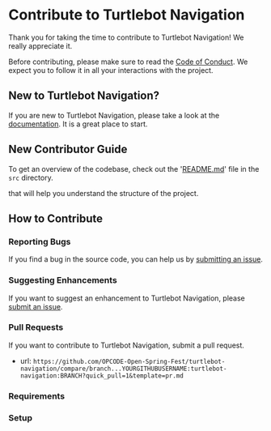 # Contribute to Turtlebot Navigation

Thank you for taking the time to contribute to Turtlebot Navigation! We really appreciate it. 

Before contributing, please make sure to read the [Code of Conduct](../../CODE_OF_CONDUCT.md). We expect you to follow it in all your interactions with the project.

## New to Turtlebot Navigation?

If you are new to Turtlebot Navigation, please take a look at the [documentation](./Project_Tour.md). It is a great place to start.

## New Contributor Guide

To get an overview of the codebase, check out the '[README.md](../../README.md)' file in the `src` directory.

that will help you understand the structure of the project.

## How to Contribute

### Reporting Bugs

If you find a bug in the source code, you can help us by [submitting an issue](../ISSUE_TEMPLATE/bug_report.yaml).

### Suggesting Enhancements

If you want to suggest an enhancement to Turtlebot Navigation, please [submit an issue](../ISSUE_TEMPLATE/feature_request.yaml).

### Pull Requests

If you want to contribute to Turtlebot Navigation, submit a pull request.

- url: `https://github.com/OPCODE-Open-Spring-Fest/turtlebot-navigation/compare/branch...YOURGITHUBUSERNAME:turtlebot-navigation:BRANCH?quick_pull=1&template=pr.md`
  
### Requirements


### Setup

